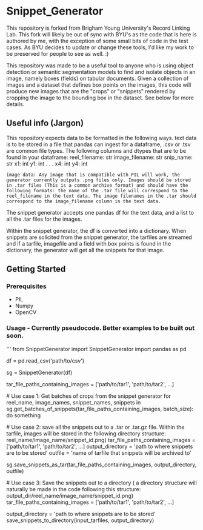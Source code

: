 # Snippet_Generator
This repository is forked from Brigham Young University's Record Linking Lab. This fork will likely be out of sync with BYU's as the code that is here is authored by me, with the exception of some small bits of code in the test cases. As BYU decides to update or change these tools, I'd like my work to be preserved for people to see as well. :)

This repository was made to be a useful tool to anyone who is using object detection or semantic segmentation models to find and isolate objects in an image, namely boxes (fields) on tabular documents. Given a collection of images and a dataset that defines box points on the images, this code will produce new images that are the "crops" or "snippets" rendered by cropping the image to the bounding box in the dataset. See below for more details. 

## Useful info (Jargon)
This repository expects data to be formatted in the following ways.
    text data is to be stored in a file that pandas can ingest for a dataframe, .csv or .tsv are common file types. The following columns and dtypes that are to be found in your dataframe: 
        reel_filename: str
        image_filename: str
        snip_name: str
        x1: int
        y1: int
        .
        .
        .
        x4: int
        y4: int
    
    image data: Any image that is compatible with PIL will work, the generator currently outputs .png files only. Images should be stored in .tar files (This is a common archive format) and should have the following formats: the name of the .tar file will correspond to the reel_filename in the text data. The image filenames in the .tar should correspond to the image_filename column in the text data. 

The snippet generator accepts one pandas df for the text data, and a list to all the .tar files for the images. 

Within the snippet generator, the df is converted into a dictionary. When snippets are solicited from the snippet generator, the tarfiles are streamed and if a tarfile, imagefile and a field with box points is found in the dictionary, the generator will get all the snippets for that image. 

## Getting Started
### Prerequisites
* PIL
* Numpy
* OpenCV

### Usage - Currently pseudocode. Better examples to be built out soon. 
'''
from SnippetGenerator import SnippetGenerator
import pandas as pd

df = pd.read_csv('path/to/csv')

sg = SnippetGenerator(df)

tar_file_paths_containing_images = ['path/to/tar1', 'path/to/tar2', ...]

\# Use case 1: Get batches of crops from the snippet generator
for reel_name, image_names, snippet_names, snippets in sg.get_batches_of_snippets(tar_file_paths_containing_images, batch_size):
    do something

\# Use case 2: save all the snippets out to a .tar or .tar.gz file. Within the tarfile, images will be stored in the following directory structure: reel_name/image_name/snippet_id.png)
tar_file_paths_containing_images = ['path/to/tar1', 'path/to/tar2', ...]
output_directory = 'path to where snippets are to be stored'
outfile = 'name of tarfile that snippets will be archived to'

sg.save_snippets_as_tar(tar_file_paths_containing_images, output_directory, outfile)

\# Use case 3: Save the snippets out to a directory ( a directory structure will naturally be made in the code following this structure: output_dir/reel_name/image_name/snippet_id.png)
tar_file_paths_containing_images = ['path/to/tar1', 'path/to/tar2', ...]

output_directory = 'path to where snippets are to be stored'
save_snippets_to_directory(input_tarfiles, output_directory)



